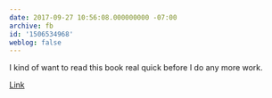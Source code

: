 ```yaml
---
date: 2017-09-27 10:56:08.000000000 -07:00
archive: fb
id: '1506534968'
weblog: false
---
```


I kind of want to read this book real quick before I do any more work. 

[Link](https://www.amazon.com/Clean-Architecture-Craftsmans-Software-Structure/dp/0134494164/ref=sr_1_1?ie=UTF8&qid=1506534922&sr=8-1&keywords=clean+architecture)
